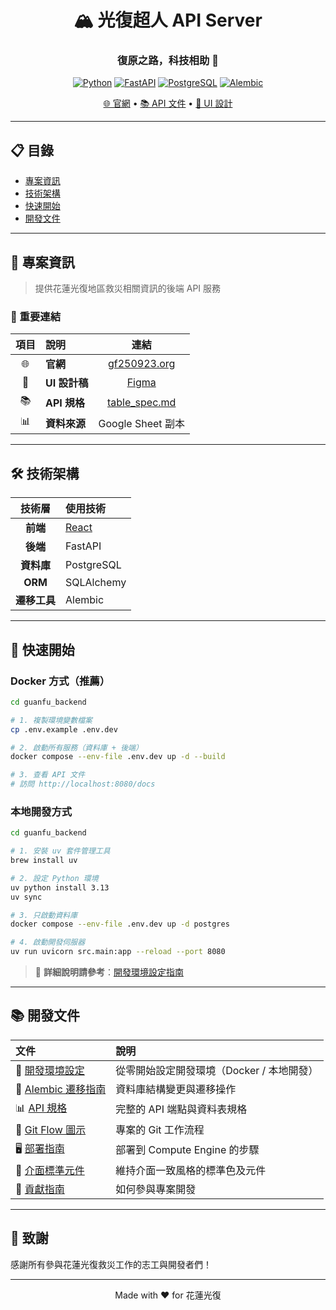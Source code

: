 <div align="center">

# 🏔️ 光復超人 API Server

### 復原之路，科技相助 🤝

[![Python](https://img.shields.io/badge/Python-3.13+-3776AB?style=for-the-badge&logo=python&logoColor=white)](https://www.python.org/)
[![FastAPI](https://img.shields.io/badge/FastAPI-009688?style=for-the-badge&logo=fastapi&logoColor=white)](https://fastapi.tiangolo.com/)
[![PostgreSQL](https://img.shields.io/badge/PostgreSQL-316192?style=for-the-badge&logo=postgresql&logoColor=white)](https://www.postgresql.org/)
[![Alembic](https://img.shields.io/badge/Alembic-6BA81E?style=for-the-badge&logo=python&logoColor=white)](https://alembic.sqlalchemy.org/)

[🌐 官網](https://gf250923.org/map) • [📚 API 文件](https://github.com/GuangFuHero/api-server/blob/main/table_spec.md) • [🎨 UI 設計](https://www.figma.com/design/3HmmJtwok42obsXH93s21b/%E8%8A%B1%E8%93%AE%E5%85%89%E5%BE%A9%E5%BE%A9%E5%8E%9F%E4%B9%8B%E8%B7%AF%EF%BC%81?node-id=2741-32338&t=TqVaMwxEOCVTRBSD-1)

</div>

---

## 📋 目錄

- [專案資訊](#-專案資訊)
- [技術架構](#-技術架構)
- [快速開始](#-快速開始)
- [開發文件](#-開發文件)

---

## 📌 專案資訊

> 提供花蓮光復地區救災相關資訊的後端 API 服務

### 🔗 重要連結

| 項目 | 說明          |                                                                                        連結                                                                                         |
| :--: | :------------ | :---------------------------------------------------------------------------------------------------------------------------------------------------------------------------------: |
|  🌐  | **官網**      |                                                                      [gf250923.org](https://gf250923.org/map)                                                                       |
|  🎨  | **UI 設計稿** | [Figma](https://www.figma.com/design/3HmmJtwok42obsXH93s21b/%E8%8A%B1%E8%93%AE%E5%85%89%E5%BE%A9%E5%BE%A9%E5%8E%9F%E4%B9%8B%E8%B7%AF%EF%BC%81?node-id=2741-32338&t=TqVaMwxEOCVTRBSD-1) |
|  📚  | **API 規格**  |                                                 [table_spec.md](https://github.com/GuangFuHero/api-server/blob/main/table_spec.md)                                                  |
|  📊  | **資料來源**  |                                                                                  Google Sheet 副本                                                                                  |

---

## 🛠️ 技術架構

<div align="center">

|    技術層    | 使用技術       |
| :----------: |:-----------|
|   **前端**   | [React](https://github.com/GuangFuHero/guangfu-hero-web?tab=readme-ov-file)  |
|   **後端**   | FastAPI    |
|  **資料庫**  | PostgreSQL |
|   **ORM**    | SQLAlchemy |
| **遷移工具** | Alembic    |

</div>

---

## 🚀 快速開始

### Docker 方式（推薦）

```bash
cd guanfu_backend

# 1. 複製環境變數檔案
cp .env.example .env.dev

# 2. 啟動所有服務（資料庫 + 後端）
docker compose --env-file .env.dev up -d --build

# 3. 查看 API 文件
# 訪問 http://localhost:8080/docs
```

### 本地開發方式

```bash
cd guanfu_backend

# 1. 安裝 uv 套件管理工具
brew install uv

# 2. 設定 Python 環境
uv python install 3.13
uv sync

# 3. 只啟動資料庫
docker compose --env-file .env.dev up -d postgres

# 4. 啟動開發伺服器
uv run uvicorn src.main:app --reload --port 8080
```

> 📖 **詳細說明請參考**：[開發環境設定指南](guanfu_backend/docs/getting-started.md)

---

## 📚 開發文件

| 文件                                                      | 說明                                      |
| :-------------------------------------------------------- | :---------------------------------------- |
| 🚀 [開發環境設定](guanfu_backend/docs/getting-started.md) | 從零開始設定開發環境（Docker / 本地開發） |
| 🔄 [Alembic 遷移指南](docs/alembic.md)                    | 資料庫結構變更與遷移操作                  |
| 📊 [API 規格](table_spec.md)                              | 完整的 API 端點與資料表規格               |
| 🔀 [Git Flow 圖示](docs/git-flow-diagram.md)              | 專案的 Git 工作流程                       |
| 🖥️ [部署指南](DEPLOYMENT.md)                              | 部署到 Compute Engine 的步驟              |
| 🎨 [介面標準元件](UI-Component.md)                        | 維持介面一致風格的標準色及元件              |
| 🤝 [貢獻指南](CONTRIBUTING.md)                            | 如何參與專案開發                          |

---

## 🙏 致謝

感謝所有參與花蓮光復救災工作的志工與開發者們！

---

<div align="center">

Made with ❤️ for 花蓮光復

</div>
